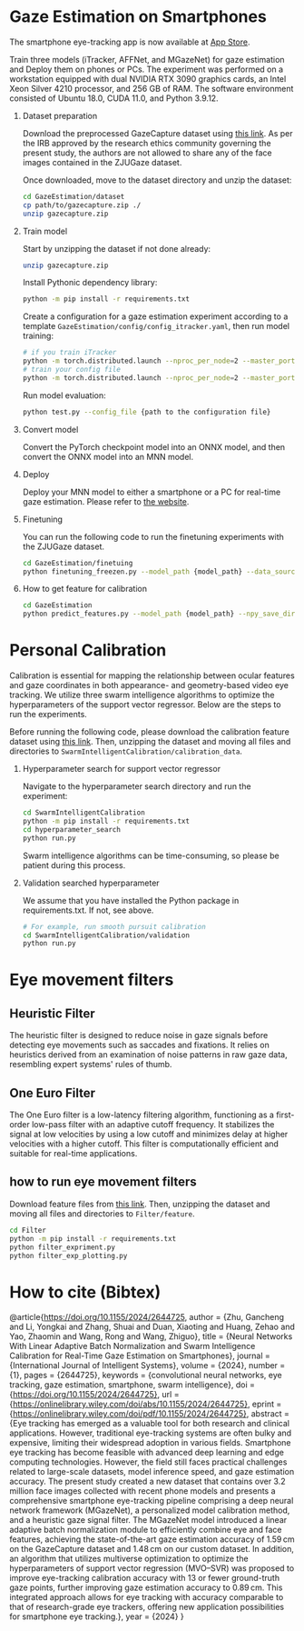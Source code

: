 # Gaze Estimation on Smartphones

The smartphone eye-tracking app is now available at [App Store](https://apps.apple.com/cn/app/tcci-mobile-et/id6723893485).

Train three models (iTracker, AFFNet, and MGazeNet) for gaze estimation and Deploy them on phones or PCs.
The experiment was performed on a workstation equipped with dual NVIDIA RTX 3090 graphics cards, an Intel Xeon Silver 4210 processor, and 256 GB of RAM. The software environment consisted of Ubuntu 18.0, CUDA 11.0, and Python 3.9.12.

1.  Dataset preparation

      Download the preprocessed GazeCapture dataset using [this link](https://pan.baidu.com/s/1OUHRS_ZGWZ8J-YXIrasRIA?pwd=gaze).
    As per the IRB approved by the research ethics community governing the present study, the authors are not allowed to share any of the face images contained in the ZJUGaze dataset.
    
    Once downloaded, move to the dataset directory and unzip the dataset:
    
    ```bash
    cd GazeEstimation/dataset
    cp path/to/gazecapture.zip ./
    unzip gazecapture.zip
    ```

2. Train model

    Start by unzipping the dataset if not done already:
    ```bash
    unzip gazecapture.zip
    ```
   
    Install Pythonic dependency library:
    ```bash
    python -m pip install -r requirements.txt
    ```
    
    Create a configuration for a gaze estimation experiment according to a template `GazeEstimation/config/config_itracker.yaml`, 
    then run model training:
    ```bash
    # if you train iTracker
    python -m torch.distributed.launch --nproc_per_node=2 --master_port=29900 train.py --world_size 2 --config_file config/config_itracker.yaml 
    # train your config file
    python -m torch.distributed.launch --nproc_per_node=2 --master_port=29900 train.py --world_size 2 --config_file {path to configuration file} 
    ```
  
    Run model evaluation:
    ```bash
    python test.py --config_file {path to the configuration file}
    ```

3. Convert model
    
   Convert the PyTorch checkpoint model into an ONNX model, and then convert the ONNX model into an MNN model.

4. Deploy
    
    Deploy your MNN model to either a smartphone or a PC for real-time gaze estimation. Please refer to [the website](https://github.com/GanchengZhu/MediaPipe-MMN-Android).

5. Finetuning

    You can run the following code to run the finetuning experiments with the ZJUGaze dataset.
   
     ```bash
    cd GazeEstimation/finetuing
    python finetuning_freezen.py --model_path {model_path} --data_source {data_source}
    ```

6. How to get feature for calibration

     ```bash
    cd GazeEstimation
    python predict_features.py --model_path {model_path} --npy_save_dir {--npy_save_dir}
    ```
# Personal Calibration 

Calibration is essential for mapping the relationship between ocular features and gaze coordinates in both appearance- and geometry-based video eye tracking. We utilize three swarm intelligence algorithms to optimize the hyperparameters of the support vector regressor. Below are the steps to run the experiments.

Before running the following code, please download the calibration feature dataset 
using [this link](https://pan.baidu.com/s/1hdX_ntAam6cCwV5Za1qH0A?pwd=gaze). Then, unzipping the dataset and moving all files and directories to `SwarmIntelligentCalibration/calibration_data`.

1. Hyperparameter search for support vector regressor

    Navigate to the hyperparameter search directory and run the experiment:

    ```bash
    cd SwarmIntelligentCalibration
    python -m pip install -r requirements.txt
    cd hyperparameter_search
    python run.py
   ```
   
    Swarm intelligence algorithms can be time-consuming, so please be patient during this process.


2. Validation searched hyperparameter
    
   We assume that you have installed the Python package in requirements.txt. If not, see above.

   ```bash
   # For example, run smooth pursuit calibration 
   cd SwarmIntelligentCalibration/validation
   python run.py
   ```

# Eye movement filters

## Heuristic Filter
The heuristic filter is designed to reduce noise in gaze signals before detecting eye movements such as saccades and fixations. It relies on heuristics derived from an examination of noise patterns in raw gaze data, resembling expert systems' rules of thumb.

## One Euro Filter
The One Euro filter is a low-latency filtering algorithm, functioning as a first-order low-pass filter with an adaptive cutoff frequency. It stabilizes the signal at low velocities by using a low cutoff and minimizes delay at higher velocities with a higher cutoff. This filter is computationally efficient and suitable for real-time applications.

## how to run eye movement filters

   Download feature files from [this link](https://pan.baidu.com/s/1GkYKdjz1FHEuad4CyWiXOg?pwd=gaze). Then, unzipping the dataset and moving all files and directories to `Filter/feature`.
    
   ```bash
   cd Filter
   python -m pip install -r requirements.txt
   python filter_expriment.py
   python filter_exp_plotting.py
   ```

# How to cite (Bibtex)

@article{https://doi.org/10.1155/2024/2644725,
author = {Zhu, Gancheng and Li, Yongkai and Zhang, Shuai and Duan, Xiaoting and Huang, Zehao and Yao, Zhaomin and Wang, Rong and Wang, Zhiguo},
title = {Neural Networks With Linear Adaptive Batch Normalization and Swarm Intelligence Calibration for Real-Time Gaze Estimation on Smartphones},
journal = {International Journal of Intelligent Systems},
volume = {2024},
number = {1},
pages = {2644725},
keywords = {convolutional neural networks, eye tracking, gaze estimation, smartphone, swarm intelligence},
doi = {https://doi.org/10.1155/2024/2644725},
url = {https://onlinelibrary.wiley.com/doi/abs/10.1155/2024/2644725},
eprint = {https://onlinelibrary.wiley.com/doi/pdf/10.1155/2024/2644725},
abstract = {Eye tracking has emerged as a valuable tool for both research and clinical applications. However, traditional eye-tracking systems are often bulky and expensive, limiting their widespread adoption in various fields. Smartphone eye tracking has become feasible with advanced deep learning and edge computing technologies. However, the field still faces practical challenges related to large-scale datasets, model inference speed, and gaze estimation accuracy. The present study created a new dataset that contains over 3.2 million face images collected with recent phone models and presents a comprehensive smartphone eye-tracking pipeline comprising a deep neural network framework (MGazeNet), a personalized model calibration method, and a heuristic gaze signal filter. The MGazeNet model introduced a linear adaptive batch normalization module to efficiently combine eye and face features, achieving the state-of-the-art gaze estimation accuracy of 1.59 cm on the GazeCapture dataset and 1.48 cm on our custom dataset. In addition, an algorithm that utilizes multiverse optimization to optimize the hyperparameters of support vector regression (MVO–SVR) was proposed to improve eye-tracking calibration accuracy with 13 or fewer ground-truth gaze points, further improving gaze estimation accuracy to 0.89 cm. This integrated approach allows for eye tracking with accuracy comparable to that of research-grade eye trackers, offering new application possibilities for smartphone eye tracking.},
year = {2024}
}


